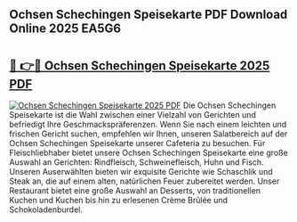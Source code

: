 ## Ochsen Schechingen Speisekarte PDF Download Online 2025 EA5G6

# <h2><a href="http://gc7yg6.nevu.top/?p=Ochsen+Schechingen+Speisekarte">🔗 👉🔴 Ochsen Schechingen Speisekarte 2025 PDF</a></h2>

[![Ochsen Schechingen Speisekarte 2025 PDF](https://i.imgur.com/dBaPXMq.png)](http://gc7yg6.nevu.top/?p=Ochsen+Schechingen+Speisekarte)
Die Ochsen Schechingen Speisekarte ist die Wahl zwischen einer Vielzahl von Gerichten und befriedigt Ihre Geschmackspräferenzen. Wenn Sie nach einem leichten und frischen Gericht suchen, empfehlen wir Ihnen, unseren Salatbereich auf der Ochsen Schechingen Speisekarte unserer Cafeteria zu besuchen. Für Fleischliebhaber bietet unsere Ochsen Schechingen Speisekarte eine große Auswahl an Gerichten: Rindfleisch, Schweinefleisch, Huhn und Fisch. Unseren Auserwählten bieten wir exquisite Gerichte wie Schaschlik und Steak an, die auf einem alten, natürlichen Feuer zubereitet werden. Unser Restaurant bietet eine große Auswahl an Desserts, von traditionellen Kuchen und Kuchen bis hin zu erlesenen Crème Brûlée und Schokoladenburdel.
